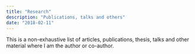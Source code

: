 ```yaml
---
title: "Research"
description: "Publications, talks and others"
date: "2018-02-11"
---
```


This is a non-exhaustive list of articles, publications, thesis, talks and other material
where I am the author or co-author.

